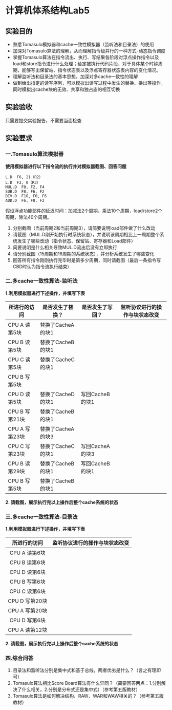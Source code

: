 # 计算机体系结构Lab5
## 实验目的
* 熟悉Tomasulo模拟器和cache一致性模拟器（监听法和目录法）的使用
* 加深对Tomasulo算法的理解，从而理解指令级并行的一种方式-动态指令调度
* 掌握Tomasulo算法在指令流出、执行、写结果各阶段对浮点操作指令以及load和store指令进行什么处理；给定被执行代码片段，对于具体某个时钟周期，能够写出保留站、指令状态表以及浮点寄存器状态表内容的变化情况。 
* 理解监听法和目录法的基本思想，加深对多cache一致性的理解
* 做到给出指定的读写序列，可以模拟出读写过程中发生的替换、换出等操作，同时模拟出cache块的无效、共享和独占态的相互切换

## 实验验收
只需要提交实验报告，不需要当面检查

## 实验要求
### 一.Tomasulo算法模拟器

**使用模拟器进行以下指令流的执行并对模拟器截图、回答问题**
```
L.D  F6, 21（R2）
L.D  F2, 0（R3）
MUL.D  F0, F2, F4
SUB.D  F8, F6, F2
DIV.D  F10, F0, F6
ADD.D  F6, F8, F2
```

假设浮点功能部件的延迟时间：加减法2个周期，乘法10个周期，load/store2个周期，除法40个周期。

1.	分别截图（当前周期2和当前周期3），请简要说明load部件做了什么改动
2.	请截图（MUL.D刚开始执行时系统状态），并说明该周期相比上一周期整个系统发生了哪些改动（指令状态、保留站、寄存器和Load部件）
3.	简要说明是什么相关导致MUL.D流出后没有立即执行
4.	请分别截图（15周期和16周期的系统状态），并分析系统发生了哪些变化
5.	回答所有指令刚刚执行完毕时是第多少周期，同时请截图（最后一条指令写CBD时认为指令流执行结束）

### 二.多cache一致性算法-监听法
**1.利用模拟器进行下述操作，并填写下表**

|所进行的访问|是否发生了替换？|是否发生了写回？|监听协议进行的操作与块状态改变|
|----|----|-----|-----|
|CPU A 读第5块| 替换了CacheA的块1 | ||
|CPU B 读第5块|替换了CacheB的块1| ||
|CPU C 读第5块|替换了CacheC的块1| ||
|CPU B 写第5块|| ||
|CPU D 读第5块|替换了CacheD的块1| 写回CacheB的块1 ||
|CPU B 写第21块|替换了CacheB的块1| ||
|CPU A 写第23块|替换了CacheA的块3| ||
|CPU C 写第23块|替换了CacheC的块1| 写回CacheA的块3 ||
|CPU B 读第29块|替换了CacheB的块1| 写回CacheB的块1 ||
|CPU B 写第5块|替换了CacheB的块1| ||

**2.	请截图，展示执行完以上操作后整个cache系统的状态**

### 三.多cache一致性算法-目录法
**1.利用模拟器进行下述操作，并填写下表**

|  所进行的访问  | 监听协议进行的操作与块状态改变 |
| :------------: | :----------------------------: |
| CPU A 读第6块  |                                |
| CPU B 读第6块  |                                |
| CPU D 读第6块  |                                |
| CPU B 写第6块  |                                |
| CPU C 读第6块  |                                |
| CPU D 写第20块 |                                |
| CPU A 写第20块 |                                |
| CPU D 写第6块  |                                |
| CPU A 读第12块 |                                |


**2.	请截图，展示执行完以上操作后整个cache系统的状态**

### 四.综合问答
1.	目录法和监听法分别是集中式和基于总线，两者优劣是什么？（言之有理即可）
2.	Tomasulo算法相比Score Board算法有什么异同？（简要回答两点：1.分别解决了什么相关，2.分别是分布式还是集中式）（参考第五版教材）
3.	Tomasulo算法是如何解决结构、RAW、WAR和WAW相关的？（参考第五版教材）

